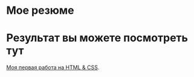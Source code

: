 # Мое резюме

# Результат вы можете посмотреть тут



[Моя первая работа на HTML & CSS](https://koaice.github.io/resume/Resume.html).
